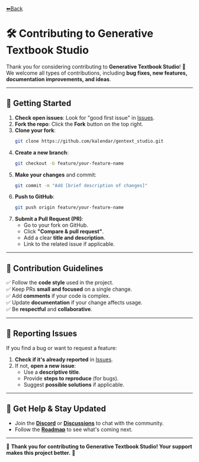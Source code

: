 [⬅Back](/README.md)

# 🛠 Contributing to Generative Textbook Studio

Thank you for considering contributing to **Generative Textbook Studio**! 🎉  
We welcome all types of contributions, including **bug fixes, new features, documentation improvements, and ideas**.

---

## 📌 Getting Started

1. **Check open issues**: Look for "good first issue" in [Issues](/issues).
2. **Fork the repo**: Click the **Fork** button on the top right.
3. **Clone your fork**:
   ```sh
   git clone https://github.com/kalendar/gentext_studio.git
   ```
4. **Create a new branch**:
   ```sh
   git checkout -b feature/your-feature-name
   ```
5. **Make your changes** and commit:
   ```sh
   git commit -m "Add [brief description of changes]"
   ```
6. **Push to GitHub**:
   ```sh
   git push origin feature/your-feature-name
   ```
7. **Submit a Pull Request (PR)**:
   - Go to your fork on GitHub.
   - Click **"Compare & pull request"**.
   - Add a clear **title and description**.
   - Link to the related issue if applicable.

---

## 🎯 Contribution Guidelines

✅ Follow the **code style** used in the project.  
✅ Keep PRs **small and focused** on a single change.  
✅ Add **comments** if your code is complex.  
✅ Update **documentation** if your change affects usage.  
✅ Be **respectful** and **collaborative**.

---

## 🐛 Reporting Issues

If you find a bug or want to request a feature:

1. **Check if it's already reported** in [Issues](/issues).
2. If not, **open a new issue**:
   - Use a **descriptive title**.
   - Provide **steps to reproduce** (for bugs).
   - Suggest **possible solutions** if applicable.

---

## 💬 Get Help & Stay Updated

- Join the **[Discord](https://discord.gg/vSPvgyVxJ7)** or **[Discussions](/discussions)** to chat with the community.
- Follow the **[Roadmap](ROADMAP.md)** to see what's coming next.

---

🚀 **Thank you for contributing to Generative Textbook Studio! Your support makes this project better.** 🎉
